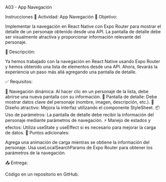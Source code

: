 A03 - App Navegación


Instrucciones
📝 Actividad: App Navegación
🎯 Objetivo:

Implementar la navegación en React Native con Expo Router para mostrar el detalle de un personaje obtenido desde una API. La pantalla de detalle debe ser visualmente atractiva y proporcionar información relevante del personaje.



📌 Descripción:

Ya hemos trabajado con la navegación en React Native usando Expo Router y hemos obtenido una lista de elementos desde una API. Ahora, llevarás la experiencia un paso más allá agregando una pantalla de detalle.



✅ Requisitos:

📍 Navegación dinámica: Al hacer clic en un personaje de la lista, debe abrirse una nueva pantalla con su información.
📄 Pantalla de detalle: Debe mostrar datos clave del personaje (nombre, imagen, descripción, etc.).
🎨 Diseño atractivo: Mejora la interfaz utilizando el componente StyleSheet.
📦 Uso de parámetros: La pantalla de detalle debe recibir la información del personaje mediante parámetros de navegación.
⚡ Manejo de estados y efectos: Utiliza useState y useEffect si es necesario para mejorar la carga de datos.
🌟 Puntos adicionales:

Agrega una animación de carga mientras se obtiene la información del personaje.
Usa useLocalSearchParams de Expo Router para obtener los parámetros de la navegación.

📤 Entrega:

Código en un repositorio en GitHub.
